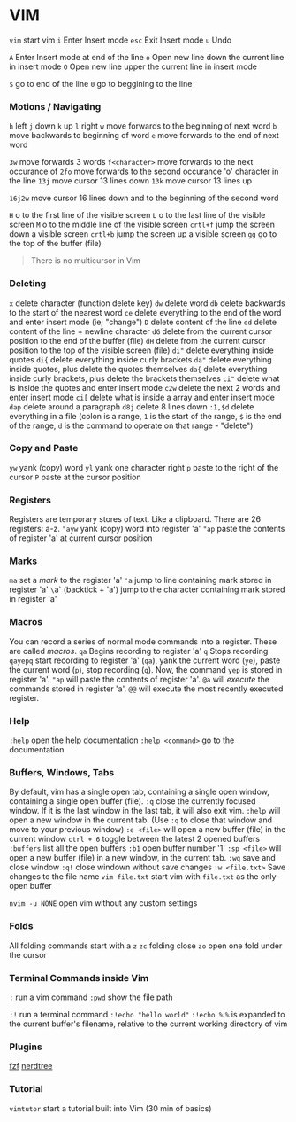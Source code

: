 # VIM

`vim` start vim
`i` Enter Insert mode
`esc` Exit Insert mode
`u` Undo

`A` Enter Insert mode at end of the line
`o` Open new line down the current line in insert mode
`O` Open new line upper the current line in insert mode

`$` go to end of the line
`0` go to beggining to the line

### Motions / Navigating
`h` left
`j` down
`k` up
`l` right
`w` move forwards to the beginning of next word
`b` move backwards to beginning of word
`e` move forwards to the end of next word

`3w` move forwards 3 words
`f<character>` move forwards to the next occurance of <character>
`2fo` move forwards to the second occurance 'o' character in the line
`13j` move cursor 13 lines down
`13k` move cursor 13 lines up

`16j2w` move cursor 16 lines down and to the beginning of the second word

`H` o to the first line of the visible screen
`L` o to the last line of the visible screen
`M` o to the middle line of the visible screen
`crtl+f` jump the screen down a visible screen
`crtl+b` jump the screen up a visible screen
`gg` go to the top of the buffer (file)

> There is no multicursor in Vim

### Deleting
`x` delete character (function delete key)
`dw` delete word
`db` delete backwards to the start of the nearest word
`ce` delete everything to the end of the word and enter insert mode (ie; "change")
`D` delete content of the line
`dd` delete content of the line + newline character
`dG` delete from the current cursor position to the end of the buffer (file)
`dH` delete from the current cursor position to the top of the visible screen (file)
`di"` delete everything inside quotes
`di{` delete everything inside curly brackets
`da"` delete everything inside quotes, plus delete the quotes themselves
`da{` delete everything inside curly brackets, plus delete the brackets themselves
`ci"` delete what is inside the quotes and enter insert mode
`c2w` delete the next 2 words and enter insert mode
`ci[` delete what is inside a array and enter insert mode
`dap` delete around a paragraph
`d8j` delete 8 lines down
`:1,$d` delete everything in a file (colon is a range, `1` is the start of the range, `$` is the end of the range, `d` is the command to operate on that range - "delete")

### Copy and Paste
`yw` yank (copy) word
`yl` yank one character right
`p` paste to the right of the cursor
`P` paste at the cursor position

### Registers
Registers are temporary stores of text. Like a clipboard. There are 26 registers: a-z.
`"ayw` yank (copy) word into register 'a'
`"ap` paste the contents of register 'a' at current cursor position

### Marks
`ma` set a _mark_ to the register 'a'
`'a` jump to line containing mark stored in register 'a'
`\`a` (backtick + 'a') jump to the character containing mark stored in register 'a'

### Macros
You can record a series of normal mode commands into a register. These are called _macros_.
`qa` Begins recording to register 'a'
`q` Stops recording
`qayepq` start recording to register 'a' (`qa`), yank the current word (`ye`), paste the current word (`p`), stop recording (`q`). Now, the command `yep` is stored in register 'a'.
`"ap` will paste the contents of register 'a'.
`@a` will _execute_ the commands stored in register 'a'.
`@@` will execute the most recently executed register.

### Help
`:help` open the help documentation
`:help <command>` go to the <command> documentation

### Buffers, Windows, Tabs
By default, vim has a single open tab, containing a single open window, containing a single open buffer (file).
`:q` close the currently focused window. If it is the last window in the last tab, it will also exit vim.
`:help` will open a new window in the current tab. (Use `:q` to close that window and move to your previous window)
`:e <file>` will open a new buffer (file) in the current window
`ctrl + 6` toggle between the latest 2 opened buffers
`:buffers` list all the open buffers
`:b1` open buffer number '1'
`:sp <file>` will open a new buffer (file) in a new window, in the current tab.
`:wq` save and close window
`:q!` close windown without save changes
`:w <file.txt>` Save changes to the file name
`vim file.txt` start vim with `file.txt` as the only open buffer

`nvim -u NONE` open vim without any custom settings

### Folds
All folding commands start with a `z`
`zc` folding close
`zo` open one fold under the cursor

### Terminal Commands inside Vim
`:` run a vim command
`:pwd` show the file path

`:!` run a terminal command
`:!echo "hello world"`
`:!echo %` `%` is expanded to the current buffer's filename, relative to the current working directory of vim

### Plugins
[fzf](https://github.com/junegunn/fzf.vim)
[nerdtree](https://github.com/scrooloose/nerdtree)

### Tutorial
`vimtutor` start a tutorial built into Vim (30 min of basics)
